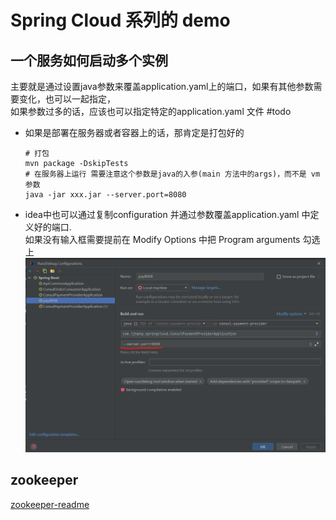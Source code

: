 # Spring Cloud 系列的 demo

## 一个服务如何启动多个实例
主要就是通过设置java参数来覆盖application.yaml上的端口，如果有其他参数需要变化，也可以一起指定，  
如果参数过多的话，应该也可以指定特定的application.yaml 文件 #todo
- 如果是部署在服务器或者容器上的话，那肯定是打包好的
  ```shell
  # 打包 
  mvn package -DskipTests
  # 在服务器上运行 需要注意这个参数是java的入参(main 方法中的args)，而不是 vm参数
  java -jar xxx.jar --server.port=8080
  ```
- idea中也可以通过复制configuration 并通过参数覆盖application.yaml 中定义好的端口.  
如果没有输入框需要提前在 Modify Options 中把 Program arguments 勾选上  
  ![img.png](asset/img.png)

## zookeeper
[zookeeper-readme](zk/readme.md)